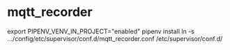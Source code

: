 # mqtt_recorder
export PIPENV_VENV_IN_PROJECT="enabled"
pipenv install
ln -s .../config/etc/supervisor/conf.d/mqtt_recorder.conf /etc/supervisor/conf.d/
